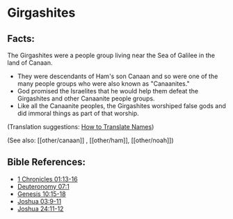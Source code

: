 # Girgashites #

## Facts: ##

The Girgashites were a people group living near the Sea of Galilee in the land of Canaan. 

* They were descendants of Ham's son Canaan and so were one of the many people groups who were also known as "Canaanites."
* God promised the Israelites that he would help them defeat the Girgashites and other Canaanite people groups.
* Like all the Canaanite peoples, the Girgashites worshiped false gods and did immoral things as part of that worship.

(Translation suggestions: [How to Translate Names](en/ta-vol1/translate/man/translate-names))

(See also: [[other/canaan]] , [[other/ham]], [[other/noah]])

## Bible References: ##

* [1 Chronicles 01:13-16](en/tn/1ch/help/01/13)
* [Deuteronomy 07:1](en/tn/deu/help/07/01)
* [Genesis 10:15-18](en/tn/gen/help/10/15)
* [Joshua 03:9-11](en/tn/jos/help/03/09)
* [Joshua 24:11-12](en/tn/jos/help/24/11)